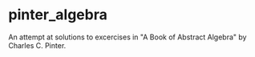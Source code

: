 # pinter_algebra
An attempt at solutions to excercises in "A Book of Abstract Algebra" by Charles C. Pinter.
